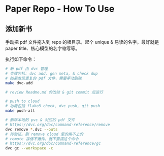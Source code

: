 # Paper Repo - How To Use

## 添加新书

手动把 pdf 文件拖入到 repo 的根目录。起个 unique & 易读的名字。最好就是 paper title、核心模型的名字缩写等。

执行如下命令：

```bash
# 新 pdf 由 dvc 管理
# 步骤包括: dvc add, gen meta, & check dup
# 如果发现重复的 pdf 文件，需要手动删除
make dvc-add

# review Readme.md 的改动 & git commit 后运行

# push to cloud
# 功能包括 flake8 check, dvc push, git push
make push-all

# 删除本地的 pvc & 对应的 pdf 文件
# https://dvc.org/doc/command-reference/remove
dvc remove *.dvc --outs
# 待验证。删 remove cloud 里的用不上的
# remote 存储不爆炸，就不要搞这个命令
# https://dvc.org/doc/command-reference/gc
dvc gc --workspace -c
```
